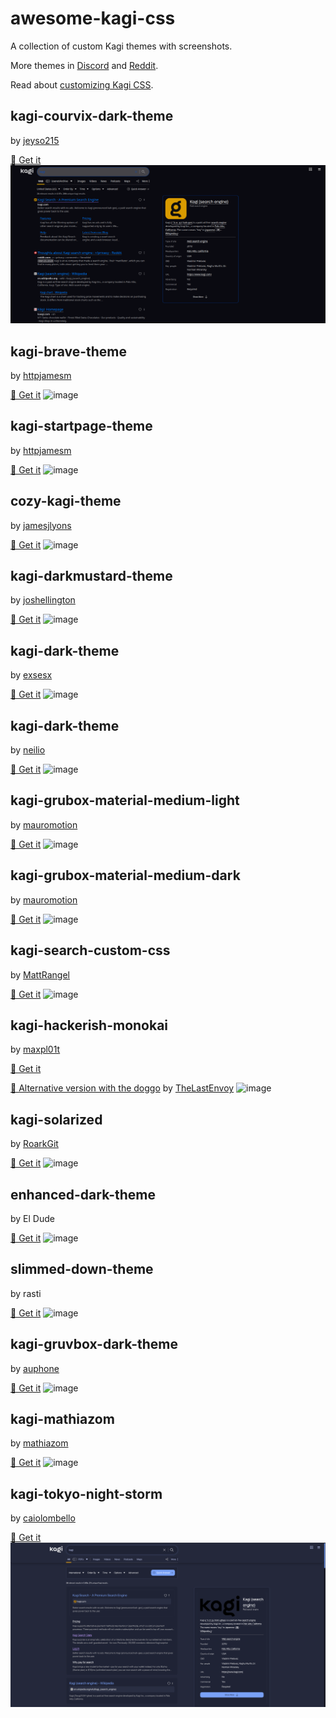 # awesome-kagi-css
A collection of custom Kagi themes with screenshots.

More themes in [Discord](https://kagi.com/discord) and [Reddit](https://www.reddit.com/r/KagiUserCSS/).

Read about [customizing Kagi CSS](https://help.kagi.com/kagi/features/custom-css.html).

## kagi-courvix-dark-theme
by [jeyso215](https://github.com/jeyso215)

[🔗 Get it](https://gist.github.com/Jeyso215/76fd67b17d2407aa91a619fabc665887)
![image](kagi-courvix-dark-theme.png)

## kagi-brave-theme
by [httpjamesm](https://github.com/httpjamesm)

[🔗 Get it](https://gist.github.com/httpjamesm/a9c6b3b115cb09c483e53ad5f5ec9b99)
![image](kagi-brave-theme.png)

## kagi-startpage-theme
by [httpjamesm](https://github.com/httpjamesm)

[🔗 Get it](https://github.com/httpjamesm/kagi-startpage-theme)
![image](kagi-startpage-theme.png)

## cozy-kagi-theme
by [jamesjlyons](https://github.com/jamesjlyons)

[🔗 Get it](https://gist.github.com/jamesjlyons/26682982319ca84b7bee991eb158ce49)
![image](cozy-kagi-theme.png)

## kagi-darkmustard-theme
by [joshellington](https://github.com/joshellington)

[🔗 Get it](https://gist.github.com/joshellington/51765a15d8f780089619b638fc6aea6b)
![image](kagi-darkmustard-theme.png)

## kagi-dark-theme
by [exsesx](https://github.com/exsesx)

[🔗 Get it](https://github.com/exsesx/kagi-dark-theme)
![image](kagi-dark-theme.png)

## kagi-dark-theme
by [neilio](https://github.com/neilio)

[🔗 Get it](https://gist.github.com/neilio/c2c3495ff16c0a0401f4cf630438e1b3)
![image](kagi-google.png)

## kagi-grubox-material-medium-light
by [mauromotion](https://github.com/mauromotion)

[🔗 Get it](https://github.com/mauromotion/Kagi-Gruvbox-Material-themes/blob/main/kagi-grubox-material-medium-light.css)
![image](kagi-grubox-material-medium-light.png)

## kagi-grubox-material-medium-dark
by [mauromotion](https://github.com/mauromotion)

[🔗 Get it](https://github.com/mauromotion/Kagi-Gruvbox-Material-themes/blob/main/kagi-grubox-material-medium-dark.css)
![image](kagi-grubox-material-medium-dark.png)

## kagi-search-custom-css
by [MattRangel](https://github.com/MattRangel)

[🔗 Get it](https://github.com/MattRangel/kagi-search-custom-css)
![image](kagi-search-custom-css.png)

## kagi-hackerish-monokai
by [maxpl01t](https://github.com/maxpl01t)

[🔗 Get it](https://gist.github.com/maxpl01t/7de6e4716e50d52f4ec14aa01e2047e0)

[🔗 Alternative version with the doggo](https://github.com/TheLastEnvoy/thelastenvoy) by [TheLastEnvoy](https://github.com/TheLastEnvoy/)
![image](kagi-hackerish-monokai.png)

## kagi-solarized
by [RoarkGit](https://github.com/RoarkGit)

[🔗 Get it](https://gist.github.com/RoarkGit/2074f3b71efdb55efde608627179ed54)
![image](kagi-solarized.png)

## enhanced-dark-theme
by El Dude

[🔗 Get it](https://help.kagi.com/kagi/features/custom-css.html)
![image](enhanced-dark-theme.png)

## slimmed-down-theme
by rasti

[🔗 Get it](https://help.kagi.com/kagi/features/custom-css.html)
![image](slimmed-down-theme.png)

## kagi-gruvbox-dark-theme
by [auphone](https://auphone.net/)

[🔗 Get it](https://auphone.net/posts/kagi-gruvboxmathiazom-dark-theme-css/)
![image](kagi-gruvbox-dark-theme.png)

## kagi-mathiazom
by [mathiazom](https://github.com/mathiazom)

[🔗 Get it](https://gist.github.com/mathiazom/ccbdd3bd8ff7da8e010546fa186b1e70)
![image](kagi-mathiazom.png)

## kagi-tokyo-night-storm
by [caiolombello](https://github.com/caiolombello)

[🔗 Get it](https://github.com/caiolombello/kagi-themes/blob/main/tokyo-night-storm.css)
![image](kagi-tokyo-night-storm.png)

